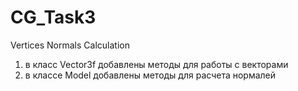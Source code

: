 # CG_Task3
Vertices Normals Calculation
1. в класс Vector3f добавлены методы для работы с векторами
2. в классе Model добавлены методы для расчета нормалей